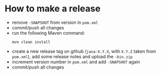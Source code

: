 How to make a release
=====================

* remove `-SNAPSHOT` from version in `pom.xml`
* commit/push all changes
* run the following Maven command:
  ```
  mvn clean install
  ```
* create a new release tag on github (`java-X.Y.X`, with `X.Y.Z` taken from 
  `pom.xml`), add some release notes and upload the `-bin.zip`
* increment version number in `pom.xml` and add `-SNAPSHOT` again
* commit/push all changes
